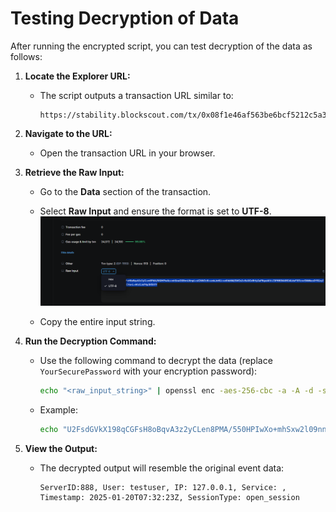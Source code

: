 # **Testing Decryption of Data**

After running the encrypted script, you can test decryption of the data as follows:

1. **Locate the Explorer URL:**
   - The script outputs a transaction URL similar to:
     ```
     https://stability.blockscout.com/tx/0x08f1e46af563be6bcf5212c5a3823f46d2527d6ac0023646019e1e4e2735dc76
     ```

2. **Navigate to the URL:**
   - Open the transaction URL in your browser.

3. **Retrieve the Raw Input:**
   - Go to the **Data** section of the transaction.
     
   - Select **Raw Input** and ensure the format is set to **UTF-8**.
     ![Alt text](../images/Rawinput_UTF-8.png)
   - Copy the entire input string.

4. **Run the Decryption Command:**
   - Use the following command to decrypt the data (replace `YourSecurePassword` with your encryption password):
     ```bash
     echo "<raw_input_string>" | openssl enc -aes-256-cbc -a -A -d -salt -pass pass:<YourSecurePassword>
     ```

   - Example:
     ```bash
     echo "U2FsdGVkX198qCGFsH8oBqvA3z2yCLen8PMA/550HPIwXo+mhSxw2l09nnUtImpL+sICNW2c5I+umkJmKU+vxKhbNM/SWOs3+6sXIOxRhfyOaP6qsd4tV+Z3P6BSNA9R24UdsF18TcrxrSNMkco0Y91/zy1OQAbhknL8PM9bYuCHsnL+4KzGJoPHp3K5iX1Y" | openssl enc -aes-256-cbc -a -A -d -salt -pass pass:YourSecurePassword
     ```

5. **View the Output:**
   - The decrypted output will resemble the original event data:
     ```
     ServerID:888, User: testuser, IP: 127.0.0.1, Service: , Timestamp: 2025-01-20T07:32:23Z, SessionType: open_session
     
